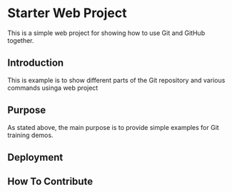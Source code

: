 # Starter Web Project 

This is a simple web project for showing how 
to use Git and GitHub together.

## Introduction
This is example is to show different parts of the Git repository
and various commands usinga web project

## Purpose
As stated above, the main purpose is 
to provide simple examples for Git training demos.

## Deployment

## How To Contribute
